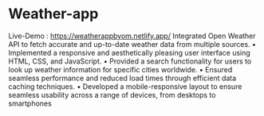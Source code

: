 # Weather-app
Live-Demo : https://weatherappbyom.netlify.app/
Integrated Open Weather API to fetch accurate and up-to-date weather data from multiple sources.
• Implemented a responsive and aesthetically pleasing user interface using HTML, CSS, and JavaScript.
• Provided a search functionality for users to look up weather information for specific cities worldwide.
• Ensured seamless performance and reduced load times through efficient data caching techniques.
• Developed a mobile-responsive layout to ensure seamless usability across a range of devices, from desktops to
smartphones

